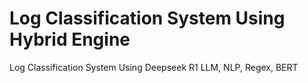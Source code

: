 # Log Classification System Using Hybrid Engine
Log Classification System Using Deepseek R1 LLM, NLP, Regex, BERT

